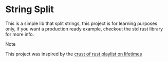 # String Split

This is a simple lib that split strings, this project is for 
learning purposes only, if you want a production ready example, checkout the
std rust library for more info.

> [!NOTE]
> This project was inspired by the [crust of rust playlist on lifetimes](https://youtu.be/rAl-9HwD858?si=zSBw98hswyWzmRKw)
